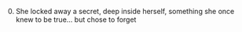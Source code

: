 0. She locked away a secret, deep inside herself, something she once knew to be true... but chose to forget